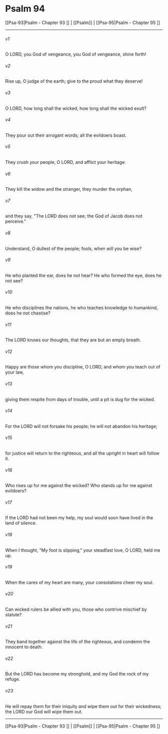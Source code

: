 # Psalm 94

[[Psa-93|Psalm - Chapter 93 ]] | [[Psalm]] | [[Psa-95|Psalm - Chapter 95 ]]
***

###### v1
O LORD, you God of vengeance, you God of vengeance, shine forth!
###### v2
Rise up, O judge of the earth; give to the proud what they deserve!
###### v3
O LORD, how long shall the wicked, how long shall the wicked exult?
###### v4
They pour out their arrogant words; all the evildoers boast.
###### v5
They crush your people, O LORD, and afflict your heritage.
###### v6
They kill the widow and the stranger, they murder the orphan,
###### v7
and they say, "The LORD does not see; the God of Jacob does not perceive."
###### v8
Understand, O dullest of the people; fools, when will you be wise?
###### v9
He who planted the ear, does he not hear? He who formed the eye, does he not see?
###### v10
He who disciplines the nations, he who teaches knowledge to humankind, does he not chastise?
###### v11
The LORD knows our thoughts, that they are but an empty breath.
###### v12
Happy are those whom you discipline, O LORD, and whom you teach out of your law,
###### v13
giving them respite from days of trouble, until a pit is dug for the wicked.
###### v14
For the LORD will not forsake his people; he will not abandon his heritage;
###### v15
for justice will return to the righteous, and all the upright in heart will follow it.
###### v16
Who rises up for me against the wicked? Who stands up for me against evildoers?
###### v17
If the LORD had not been my help, my soul would soon have lived in the land of silence.
###### v18
When I thought, "My foot is slipping," your steadfast love, O LORD, held me up.
###### v19
When the cares of my heart are many, your consolations cheer my soul.
###### v20
Can wicked rulers be allied with you, those who contrive mischief by statute?
###### v21
They band together against the life of the righteous, and condemn the innocent to death.
###### v22
But the LORD has become my stronghold, and my God the rock of my refuge.
###### v23
He will repay them for their iniquity and wipe them out for their wickedness; the LORD our God will wipe them out.

***

[[Psa-93|Psalm - Chapter 93 ]] | [[Psalm]] | [[Psa-95|Psalm - Chapter 95 ]]
